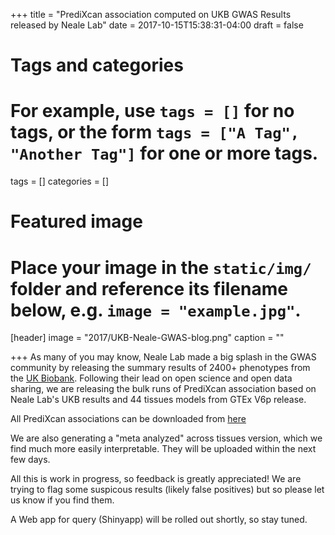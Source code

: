 +++
title = "PrediXcan association computed on UKB GWAS Results released by Neale Lab"
date = 2017-10-15T15:38:31-04:00
draft = false

# Tags and categories
# For example, use `tags = []` for no tags, or the form `tags = ["A Tag", "Another Tag"]` for one or more tags.
tags = []
categories = []

# Featured image
# Place your image in the `static/img/` folder and reference its filename below, e.g. `image = "example.jpg"`.
[header]
image = "2017/UKB-Neale-GWAS-blog.png"
caption = ""

+++
As many of you may know, Neale Lab made a big splash in the GWAS community by releasing the summary results of 2400+ phenotypes from the [UK Biobank](http://www.nealelab.is/blog/2017/7/19/rapid-gwas-of-thousands-of-phenotypes-for-337000-samples-in-the-uk-biobank).
Following their lead on open science and open data sharing, we are releasing the bulk runs of PrediXcan association based on Neale Lab's UKB results and 44 tissues models from GTEx V6p release.

All PrediXcan associations can be downloaded from [here](http://ukb-neale.gene2pheno.org)

We are also generating a "meta analyzed" across tissues version, which we find much more easily interpretable. They will be uploaded within the next few days.

All this is work in progress, so feedback is greatly appreciated! We are trying to flag some suspicous results (likely false positives) but so please let us know if you find them.

A Web app for query (Shinyapp) will be rolled out shortly, so stay tuned.
